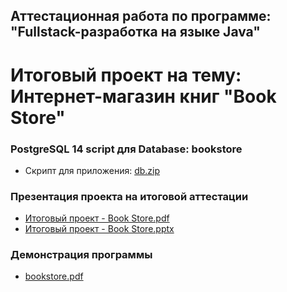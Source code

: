 ## Аттестационная работа по программе: "Fullstack-разработка на языке Java"

# Итоговый проект на тему: Интернет-магазин книг "Book Store"

### PostgreSQL 14 script для Database: bookstore
* Скрипт для приложения: [db.zip](https://github.com/safrani23/book-store-draft/files/10202271/db.zip)

### Презентация проекта на итоговой аттестации
* [Итоговый проект - Book Store.pdf](https://github.com/safrani23/book-store-draft/files/10202553/-.Book.Store.pdf)<br>
* [Итоговый проект - Book Store.pptx](https://github.com/safrani23/book-store-draft/files/10202554/-.Book.Store.pptx)

### Демонстрация программы
* [bookstore.pdf](https://github.com/safrani23/book-store-draft/files/10202559/bookstore.pdf)<br>
